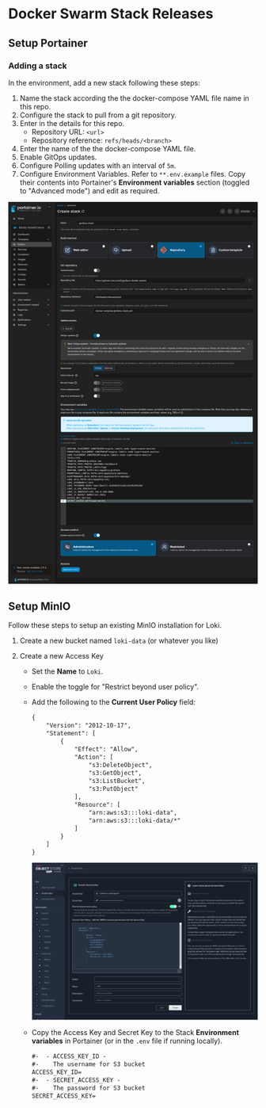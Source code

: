 # Docker Swarm Stack Releases

## Setup Portainer

### Adding a stack

In the environment, add a new stack following these steps:

1. Name the stack according the the docker-compose YAML file name in this repo.
1. Configure the stack to pull from a git repository.
1. Enter in the details for this repo.
   - Repository URL: `<url>`
   - Repository reference: `refs/heads/<branch>`
1. Enter the name of the the docker-compose YAML file.
1. Enable GitOps updates.
1. Configure Polling updates with an interval of `5m`.
1. Configure Environment Variables. Refer to `**.env.example` files. Copy their contents into Portainer's **Environment variables** section (toggled to "Advanced mode") and edit as required.

![Portainer Grafana Stack Creation](./docs/images/portainer-grafana-stack-create.png)

## Setup MinIO

Follow these steps to setup an existing MinIO installation for Loki.

1. Create a new bucket named `loki-data` (or whatever you like)

1. Create a new Access Key

   - Set the **Name** to `Loki`.
   - Enable the toggle for "Restrict beyond user policy".
   - Add the following to the **Current User Policy** field:

     ```
     {
         "Version": "2012-10-17",
         "Statement": [
             {
                 "Effect": "Allow",
                 "Action": [
                     "s3:DeleteObject",
                     "s3:GetObject",
                     "s3:ListBucket",
                     "s3:PutObject"
                 ],
                 "Resource": [
                     "arn:aws:s3:::loki-data",
                     "arn:aws:s3:::loki-data/*"
                 ]
             }
         ]
     }
     ```

     ![MinIO Loki Access Key Creation](./docs/images/minio-loki-access-key-create.png)

   - Copy the Access Key and Secret Key to the Stack **Environment variables** in Portainer (or in the `.env` file if running locally).
     ```
     #-  - ACCESS_KEY_ID -
     #-    The username for S3 bucket
     ACCESS_KEY_ID=
     #-  - SECRET_ACCESS_KEY -
     #-    The password for S3 bucket
     SECRET_ACCESS_KEY=
     ```
